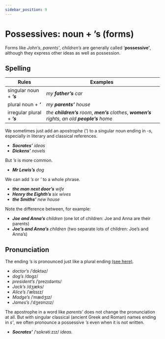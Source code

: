 ```yaml
---
sidebar_position: 9
---
```


# Possessives: noun + ’s (forms)

Forms like *John’s*, *parents’*, *children’s* are generally called ‘**possessive’**, although they express other ideas as well as possession.

## Spelling

| Rules | Examples |
| --- | --- |
| singular noun + ***’s*** | *my **father’s** car* |
| plural noun + ***’*** | *my **parents’** house* |
| irregular plural + ***’s*** | *the **children’s** room*, ***men’s** clothes*, ***women’s** rights*, *an old **people’s** home* |

We sometimes just add an apostrophe (’) to a singular noun ending in *\-s*, especially in literary and classical references.

- ***Socrates’** ideas*
- ***Dickens’** novels*

But *’s* is more common.

- ***Mr Lewis’s** dog*

We can add *’s* or *’* to a whole phrase.

- ***the man next door’s** wife*
- ***Henry the Eighth’s** six wives*
- ***the Smiths’** new house*

Note the difference between, for example:

- ***Joe and Anna’s** children* (one lot of children: Joe and Anna are their parents)
- ***Joe’s and Anna’s** children* (two separate lots of children: Joe’s and Anna’s)

## Pronunciation

The ending *’s* is pronounced just like a plural ending [(see here)](./pronunciation-of-plurals).

- *doctor’s* /ˈdɒktəz/
- *dog’s* /dɒgz/
- *president’s* /ˈprezɪdənts/
- *Jack’s* /dʒæks/
- *Alice’s* /ˈælɪsɪz/
- *Madge’s* /ˈmædʒɪz/
- *James’s* /ˈdʒeɪmzɪz/

The apostrophe in a word like *parents’* does not change the pronunciation at all. But with singular classical (ancient Greek and Roman) names ending in *s’*, we often pronounce a possessive *’s* even when it is not written.

- ***Socrates’*** /ˈsɒkrətiːzɪz/ *ideas.*
